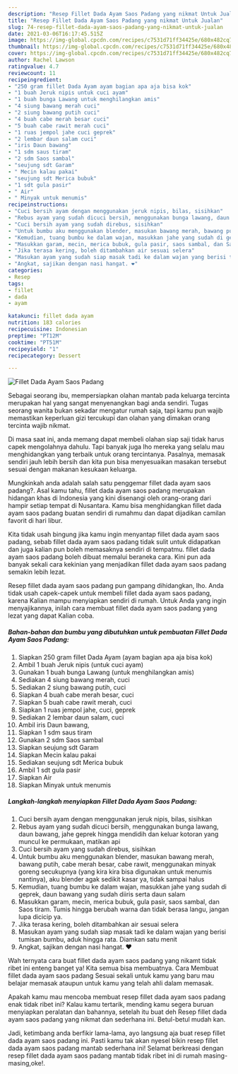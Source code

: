 ```yaml
---
description: "Resep Fillet Dada Ayam Saos Padang yang nikmat Untuk Jualan"
title: "Resep Fillet Dada Ayam Saos Padang yang nikmat Untuk Jualan"
slug: 74-resep-fillet-dada-ayam-saos-padang-yang-nikmat-untuk-jualan
date: 2021-03-06T16:17:45.515Z
image: https://img-global.cpcdn.com/recipes/c7531d71ff34425e/680x482cq70/fillet-dada-ayam-saos-padang-foto-resep-utama.jpg
thumbnail: https://img-global.cpcdn.com/recipes/c7531d71ff34425e/680x482cq70/fillet-dada-ayam-saos-padang-foto-resep-utama.jpg
cover: https://img-global.cpcdn.com/recipes/c7531d71ff34425e/680x482cq70/fillet-dada-ayam-saos-padang-foto-resep-utama.jpg
author: Rachel Lawson
ratingvalue: 4.7
reviewcount: 11
recipeingredient:
- "250 gram fillet Dada Ayam ayam bagian apa aja bisa kok"
- "1 buah Jeruk nipis untuk cuci ayam"
- "1 buah bunga Lawang untuk menghilangkan amis"
- "4 siung bawang merah cuci"
- "2 siung bawang putih cuci"
- "4 buah cabe merah besar cuci"
- "5 buah cabe rawit merah cuci"
- "1 ruas jempol jahe cuci geprek"
- "2 lembar daun salam cuci"
- "iris Daun bawang"
- "1 sdm saus tiram"
- "2 sdm Saos sambal"
- "seujung sdt Garam"
- " Mecin kalau pakai"
- "seujung sdt Merica bubuk"
- "1 sdt gula pasir"
- " Air"
- " Minyak untuk menumis"
recipeinstructions:
- "Cuci bersih ayam dengan menggunakan jeruk nipis, bilas, sisihkan"
- "Rebus ayam yang sudah dicuci bersih, menggunakan bunga lawang, daun bawang, jahe geprek hingga mendidih dan keluar kotoran yang muncul ke permukaan, matikan api"
- "Cuci bersih ayam yang sudah direbus, sisihkan"
- "Untuk bumbu aku menggunakan blender, masukan bawang merah, bawang putih, cabe merah besar, cabe rawit, menggunakan minyak goreng secukupnya (yang kira kira bisa digunakan untuk menumis nantinya), aku blender agak sedikit kasar ya, tidak sampai halus"
- "Kemudian, tuang bumbu ke dalam wajan, masukkan jahe yang sudah di geprek, daun bawang yang sudah diiris serta daun salam"
- "Masukkan garam, mecin, merica bubuk, gula pasir, saos sambal, dan Saos tiram. Tumis hingga berubah warna dan tidak berasa langu, jangan lupa dicicip ya."
- "Jika terasa kering, boleh ditambahkan air sesuai selera"
- "Masukan ayam yang sudah siap masak tadi ke dalam wajan yang berisi tumisan bumbu, aduk hingga rata. Diamkan satu menit"
- "Angkat, sajikan dengan nasi hangat. ❤️"
categories:
- Resep
tags:
- fillet
- dada
- ayam

katakunci: fillet dada ayam 
nutrition: 183 calories
recipecuisine: Indonesian
preptime: "PT12M"
cooktime: "PT51M"
recipeyield: "1"
recipecategory: Dessert

---
```



![Fillet Dada Ayam Saos Padang](https://img-global.cpcdn.com/recipes/c7531d71ff34425e/680x482cq70/fillet-dada-ayam-saos-padang-foto-resep-utama.jpg)

Sebagai seorang ibu, mempersiapkan olahan mantab pada keluarga tercinta merupakan hal yang sangat menyenangkan bagi anda sendiri. Tugas seorang  wanita bukan sekadar mengatur rumah saja, tapi kamu pun wajib memastikan keperluan gizi tercukupi dan olahan yang dimakan orang tercinta wajib nikmat.

Di masa  saat ini, anda memang dapat membeli olahan siap saji tidak harus capek mengolahnya dahulu. Tapi banyak juga lho mereka yang selalu mau menghidangkan yang terbaik untuk orang tercintanya. Pasalnya, memasak sendiri jauh lebih bersih dan kita pun bisa menyesuaikan masakan tersebut sesuai dengan makanan kesukaan keluarga. 



Mungkinkah anda adalah salah satu penggemar fillet dada ayam saos padang?. Asal kamu tahu, fillet dada ayam saos padang merupakan hidangan khas di Indonesia yang kini disenangi oleh orang-orang dari hampir setiap tempat di Nusantara. Kamu bisa menghidangkan fillet dada ayam saos padang buatan sendiri di rumahmu dan dapat dijadikan camilan favorit di hari libur.

Kita tidak usah bingung jika kamu ingin menyantap fillet dada ayam saos padang, sebab fillet dada ayam saos padang tidak sulit untuk didapatkan dan juga kalian pun boleh memasaknya sendiri di tempatmu. fillet dada ayam saos padang boleh dibuat memalui beraneka cara. Kini pun ada banyak sekali cara kekinian yang menjadikan fillet dada ayam saos padang semakin lebih lezat.

Resep fillet dada ayam saos padang pun gampang dihidangkan, lho. Anda tidak usah capek-capek untuk membeli fillet dada ayam saos padang, karena Kalian mampu menyiapkan sendiri di rumah. Untuk Anda yang ingin menyajikannya, inilah cara membuat fillet dada ayam saos padang yang lezat yang dapat Kalian coba.

<!--inarticleads1-->

##### Bahan-bahan dan bumbu yang dibutuhkan untuk pembuatan Fillet Dada Ayam Saos Padang:

1. Siapkan 250 gram fillet Dada Ayam (ayam bagian apa aja bisa kok)
1. Ambil 1 buah Jeruk nipis (untuk cuci ayam)
1. Gunakan 1 buah bunga Lawang (untuk menghilangkan amis)
1. Sediakan 4 siung bawang merah, cuci
1. Sediakan 2 siung bawang putih, cuci
1. Siapkan 4 buah cabe merah besar, cuci
1. Siapkan 5 buah cabe rawit merah, cuci
1. Siapkan 1 ruas jempol jahe, cuci, geprek
1. Sediakan 2 lembar daun salam, cuci
1. Ambil iris Daun bawang,
1. Siapkan 1 sdm saus tiram
1. Gunakan 2 sdm Saos sambal
1. Siapkan seujung sdt Garam
1. Siapkan  Mecin kalau pakai
1. Sediakan seujung sdt Merica bubuk
1. Ambil 1 sdt gula pasir
1. Siapkan  Air
1. Siapkan  Minyak untuk menumis




<!--inarticleads2-->

##### Langkah-langkah menyiapkan Fillet Dada Ayam Saos Padang:

1. Cuci bersih ayam dengan menggunakan jeruk nipis, bilas, sisihkan
1. Rebus ayam yang sudah dicuci bersih, menggunakan bunga lawang, daun bawang, jahe geprek hingga mendidih dan keluar kotoran yang muncul ke permukaan, matikan api
1. Cuci bersih ayam yang sudah direbus, sisihkan
1. Untuk bumbu aku menggunakan blender, masukan bawang merah, bawang putih, cabe merah besar, cabe rawit, menggunakan minyak goreng secukupnya (yang kira kira bisa digunakan untuk menumis nantinya), aku blender agak sedikit kasar ya, tidak sampai halus
1. Kemudian, tuang bumbu ke dalam wajan, masukkan jahe yang sudah di geprek, daun bawang yang sudah diiris serta daun salam
1. Masukkan garam, mecin, merica bubuk, gula pasir, saos sambal, dan Saos tiram. Tumis hingga berubah warna dan tidak berasa langu, jangan lupa dicicip ya.
1. Jika terasa kering, boleh ditambahkan air sesuai selera
1. Masukan ayam yang sudah siap masak tadi ke dalam wajan yang berisi tumisan bumbu, aduk hingga rata. Diamkan satu menit
1. Angkat, sajikan dengan nasi hangat. ❤️




Wah ternyata cara buat fillet dada ayam saos padang yang nikamt tidak ribet ini enteng banget ya! Kita semua bisa membuatnya. Cara Membuat fillet dada ayam saos padang Sesuai sekali untuk kamu yang baru mau belajar memasak ataupun untuk kamu yang telah ahli dalam memasak.

Apakah kamu mau mencoba membuat resep fillet dada ayam saos padang enak tidak ribet ini? Kalau kamu tertarik, mending kamu segera buruan menyiapkan peralatan dan bahannya, setelah itu buat deh Resep fillet dada ayam saos padang yang nikmat dan sederhana ini. Betul-betul mudah kan. 

Jadi, ketimbang anda berfikir lama-lama, ayo langsung aja buat resep fillet dada ayam saos padang ini. Pasti kamu tak akan nyesel bikin resep fillet dada ayam saos padang mantab sederhana ini! Selamat berkreasi dengan resep fillet dada ayam saos padang mantab tidak ribet ini di rumah masing-masing,oke!.

